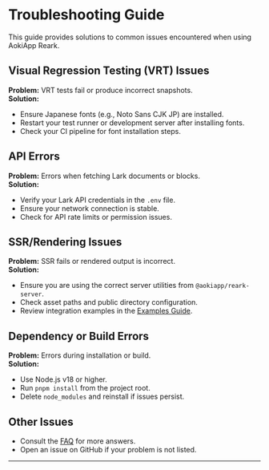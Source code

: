 # Troubleshooting Guide

This guide provides solutions to common issues encountered when using AokiApp Reark.

## Visual Regression Testing (VRT) Issues

**Problem:** VRT tests fail or produce incorrect snapshots.  
**Solution:**

- Ensure Japanese fonts (e.g., Noto Sans CJK JP) are installed.
- Restart your test runner or development server after installing fonts.
- Check your CI pipeline for font installation steps.

## API Errors

**Problem:** Errors when fetching Lark documents or blocks.  
**Solution:**

- Verify your Lark API credentials in the `.env` file.
- Ensure your network connection is stable.
- Check for API rate limits or permission issues.

## SSR/Rendering Issues

**Problem:** SSR fails or rendered output is incorrect.  
**Solution:**

- Ensure you are using the correct server utilities from `@aokiapp/reark-server`.
- Check asset paths and public directory configuration.
- Review integration examples in the [Examples Guide](examples.md).

## Dependency or Build Errors

**Problem:** Errors during installation or build.  
**Solution:**

- Use Node.js v18 or higher.
- Run `pnpm install` from the project root.
- Delete `node_modules` and reinstall if issues persist.

## Other Issues

- Consult the [FAQ](faq.md) for more answers.
- Open an issue on GitHub if your problem is not listed.

---
